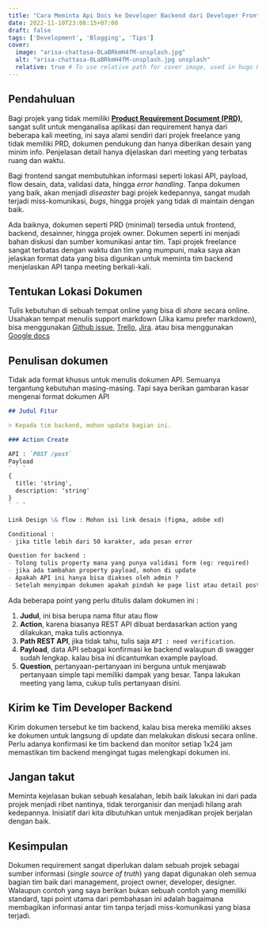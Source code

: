 ```yaml
---
title: "Cara Meminta Api Docs ke Developer Backend dari Developer Frontend"
date: 2022-11-10T23:08:15+07:00
draft: false
tags: ['Development', 'Blogging', 'Tips']
cover:
  image: "arisa-chattasa-0LaBRkmH4fM-unsplash.jpg"
  alt: "arisa-chattasa-0LaBRkmH4fM-unsplash.jpg unsplash"
  relative: true # To use relative path for cover image, used in hugo Page-bundles
---
```


## Pendahuluan

Bagi projek yang tidak memiliki [**Product Requirement Document (PRD)**](https://www.atlassian.com/agile/product-management/requirements), sangat sulit untuk menganalisa aplikasi dan requirement hanya dari beberapa kali meeting, ini saya alami sendiri dari projek freelance yang tidak memiliki PRD, dokumen pendukung dan hanya diberikan desain yang minim info. Penjelasan detail hanya dijelaskan dari meeting yang terbatas ruang dan waktu.

Bagi frontend sangat membutuhkan informasi seperti lokasi API, payload, flow desain, data, validasi data, hingga *error handling*. Tanpa dokumen yang baik, akan menjadi *diseaster* bagi projek kedepannya, sangat mudah terjadi miss-komunikasi, *bugs*, hingga projek yang tidak di maintain dengan baik.

Ada baiknya, dokumen seperti PRD (minimal) tersedia untuk frontend, backend, desainner, hingga projek owner. Dokumen seperti ini menjadi bahan diskusi dan sumber komunikasi antar tim. Tapi projek freelance sangat terbatas dengan waktu dan tim yang mumpuni, maka saya akan jelaskan format data yang bisa digunkan untuk meminta tim backend menjelaskan API tanpa meeting berkali-kali.

## Tentukan Lokasi Dokumen

Tulis kebutuhan di sebuah tempat online yang bisa di *share* secara online. Usahakan tempat menulis support markdown (Jika kamu prefer markdown), bisa menggunakan [Github issue](https://github.com/features/issues), [Trello](https://trello.com), [Jira](https://www.atlassian.com/software/jira). atau bisa menggunakan [Google docs](https://docs.google.com)

## Penulisan dokumen

Tidak ada format khusus untuk menulis dokumen API. Semuanya tergantung kebutuhan masing-masing. Tapi saya berikan gambaran kasar mengenai format dokumen API

```markdown
## Judul Fitur

> Kepada tim backend, mohon update bagian ini.

### Action Create

API : `POST /post`
Payload
` ` `
{
  title: 'string',
  description: 'string'
}
` ` `

Link Design \& flow : Mohon isi link desain (figma, adobe xd)

Conditional : 
- jika title lebih dari 50 karakter, ada pesan error

Question for backend : 
- Tolong tulis property mana yang punya validasi form (eg: required)
- jika ada tambahan property payload, mohon di update
- Apakah API ini hanya bisa diakses oleh admin ?
- Setelah menyimpan dokumen apakah pindah ke page list atau detail post ?
```

Ada beberapa point yang perlu ditulis dalam dokumen ini :

1. **Judul**, ini bisa berupa nama fitur atau flow
2. **Action**, karena biasanya REST API dibuat berdasarkan action yang dilakukan, maka tulis actionnya.
3. **Path REST API**, jika tidak tahu, tulis saja `API : need verification`.
4. **Payload**, data API sebagai konfirmasi ke backend walaupun di swagger sudah lengkap. kalau bisa ini dicantumkan example payload.
5. **Question**, pertanyaan-pertanyaan ini berguna untuk menjawab pertanyaan simple tapi memiliki dampak yang besar. Tanpa lakukan meeting yang lama, cukup tulis pertanyaan disini.

## Kirim ke Tim Developer Backend

Kirim dokumen tersebut ke tim backend, kalau bisa mereka memiliki akses ke dokumen untuk langsung di update dan melakukan diskusi secara online. Perlu adanya konfirmasi ke tim backend dan monitor setiap 1x24 jam memastikan tim backend mengingat tugas melengkapi dokumen ini.

## Jangan takut

Meminta kejelasan bukan sebuah kesalahan, lebih baik lakukan ini dari pada projek menjadi ribet nantinya, tidak terorganisir dan menjadi hilang arah kedepannya. Inisiatif dari kita dibutuhkan untuk menjadikan projek berjalan dengan baik.

## Kesimpulan

Dokumen requirement sangat diperlukan dalam sebuah projek sebagai sumber informasi (*single source of truth*) yang dapat digunakan oleh semua bagian tim baik dari management, project owner, developer, designer. Walaupun contoh yang saya berikan bukan sebuah contoh yang memiliki standard, tapi point utama dari pembahasan ini adalah bagaimana membagikan informasi antar tim tanpa terjadi miss-komunikasi yang biasa terjadi.